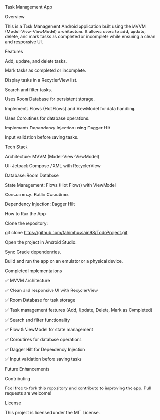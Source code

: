 Task Management App

Overview

This is a Task Management Android application built using the MVVM (Model-View-ViewModel) architecture. It allows users to add, update, delete, and mark tasks as completed or incomplete while ensuring a clean and responsive UI.

Features

Add, update, and delete tasks.

Mark tasks as completed or incomplete.

Display tasks in a RecyclerView list.

Search and filter tasks.

Uses Room Database for persistent storage.

Implements Flows (Hot Flows) and ViewModel for data handling.

Uses Coroutines for database operations.

Implements Dependency Injection using Dagger Hilt.

Input validation before saving tasks.

Tech Stack

Architecture: MVVM (Model-View-ViewModel)

UI: Jetpack Compose / XML with RecyclerView

Database: Room Database

State Management: Flows (Hot Flows) with ViewModel

Concurrency: Kotlin Coroutines

Dependency Injection: Dagger Hilt

How to Run the App

Clone the repository:

git clone https://github.com/fahimhussain98/TodoProject.git

Open the project in Android Studio.

Sync Gradle dependencies.

Build and run the app on an emulator or a physical device.

Completed Implementations

✅ MVVM Architecture

✅ Clean and responsive UI with RecyclerView

✅ Room Database for task storage

✅ Task management features (Add, Update, Delete, Mark as Completed)

✅ Search and filter functionality

✅ Flow & ViewModel for state management

✅ Coroutines for database operations

✅ Dagger Hilt for Dependency Injection

✅ Input validation before saving tasks

Future Enhancements



Contributing

Feel free to fork this repository and contribute to improving the app. Pull requests are welcome!

License

This project is licensed under the MIT License.
